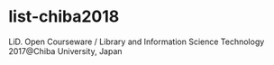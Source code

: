 # list-chiba2018
LiD. Open Courseware / Library and Information Science Technology 2017@Chiba University, Japan
